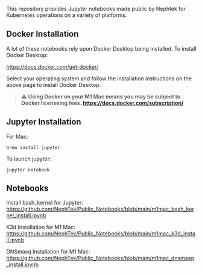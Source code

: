 This repository provides Jupyter notebooks made public by Nephtek for Kubernetes operations on a variety of platforms.

## Docker Installation

A lot of these notebooks rely upon Docker Desktop being installed. To install Docker Desktop:

https://docs.docker.com/get-docker/

Select your operating system and follow the installation instructions on the above page to install Docker Desktop.

> :warning: **Using Docker on your M1 Mac means you may be subject to Docker licenseing fees.
https://docs.docker.com/subscription/**

## Jupyter Installation

For Mac:
```
brew install jupyter
```
To launch jupyter:
```
jupyter notebook
```

## Notebooks

Install bash_kernel for Jupyter:
https://github.com/NephTek/Public_Notebooks/blob/main/m1mac_bash_kernel_install.ipynb

K3d Installation for M1 Mac:
https://github.com/NephTek/Public_Notebooks/blob/main/m1mac_k3d_install.ipynb

DNSmasq Installation for M1 Mac:
https://github.com/NephTek/Public_Notebooks/blob/main/m1mac_dnsmasq_install.ipynb

